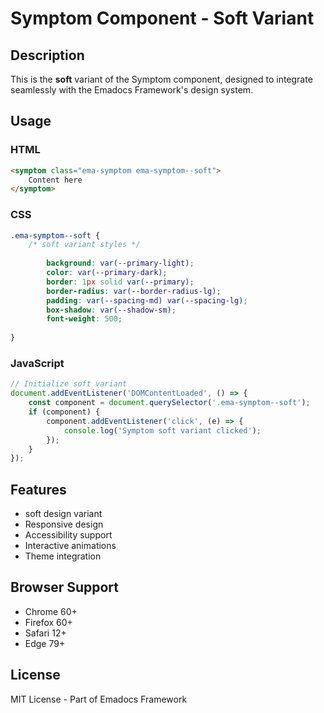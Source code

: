 # Symptom Component - Soft Variant

## Description
This is the **soft** variant of the Symptom component, designed to integrate seamlessly with the Emadocs Framework's design system.

## Usage

### HTML
```html
<symptom class="ema-symptom ema-symptom--soft">
    Content here
</symptom>
```

### CSS
```css
.ema-symptom--soft {
    /* soft variant styles */
    
        background: var(--primary-light);
        color: var(--primary-dark);
        border: 1px solid var(--primary);
        border-radius: var(--border-radius-lg);
        padding: var(--spacing-md) var(--spacing-lg);
        box-shadow: var(--shadow-sm);
        font-weight: 500;
    
}
```

### JavaScript
```javascript
// Initialize soft variant
document.addEventListener('DOMContentLoaded', () => {
    const component = document.querySelector('.ema-symptom--soft');
    if (component) {
        component.addEventListener('click', (e) => {
            console.log('Symptom soft variant clicked');
        });
    }
});
```

## Features
- soft design variant
- Responsive design
- Accessibility support
- Interactive animations
- Theme integration

## Browser Support
- Chrome 60+
- Firefox 60+
- Safari 12+
- Edge 79+

## License
MIT License - Part of Emadocs Framework
